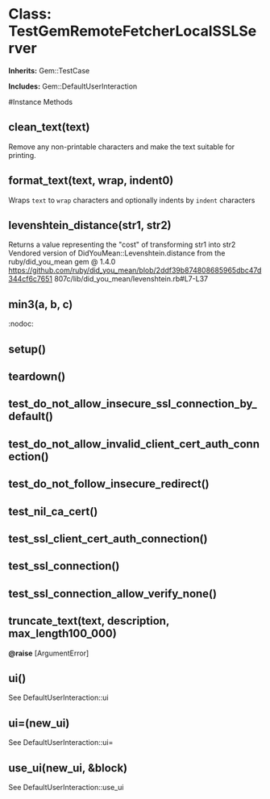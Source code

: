 # Class: TestGemRemoteFetcherLocalSSLServer
**Inherits:** Gem::TestCase
    
**Includes:** Gem::DefaultUserInteraction
  




#Instance Methods
## clean_text(text) [](#method-i-clean_text)
Remove any non-printable characters and make the text suitable for printing.

## format_text(text, wrap, indent0) [](#method-i-format_text)
Wraps `text` to `wrap` characters and optionally indents by `indent`
characters

## levenshtein_distance(str1, str2) [](#method-i-levenshtein_distance)
Returns a value representing the "cost" of transforming str1 into str2
Vendored version of DidYouMean::Levenshtein.distance from the
ruby/did_you_mean gem @ 1.4.0
https://github.com/ruby/did_you_mean/blob/2ddf39b874808685965dbc47d344cf6c7651
807c/lib/did_you_mean/levenshtein.rb#L7-L37

## min3(a, b, c) [](#method-i-min3)
:nodoc:

## setup() [](#method-i-setup)

## teardown() [](#method-i-teardown)

## test_do_not_allow_insecure_ssl_connection_by_default() [](#method-i-test_do_not_allow_insecure_ssl_connection_by_default)

## test_do_not_allow_invalid_client_cert_auth_connection() [](#method-i-test_do_not_allow_invalid_client_cert_auth_connection)

## test_do_not_follow_insecure_redirect() [](#method-i-test_do_not_follow_insecure_redirect)

## test_nil_ca_cert() [](#method-i-test_nil_ca_cert)

## test_ssl_client_cert_auth_connection() [](#method-i-test_ssl_client_cert_auth_connection)

## test_ssl_connection() [](#method-i-test_ssl_connection)

## test_ssl_connection_allow_verify_none() [](#method-i-test_ssl_connection_allow_verify_none)

## truncate_text(text, description, max_length100_000) [](#method-i-truncate_text)

**@raise** [ArgumentError] 

## ui() [](#method-i-ui)
See DefaultUserInteraction::ui

## ui=(new_ui) [](#method-i-ui=)
See DefaultUserInteraction::ui=

## use_ui(new_ui, &block) [](#method-i-use_ui)
See DefaultUserInteraction::use_ui

